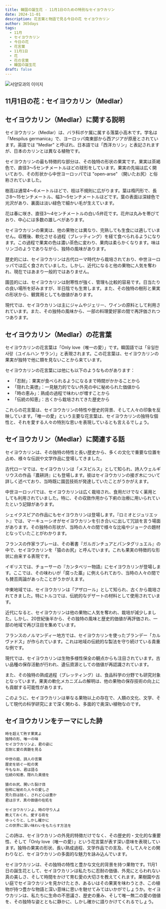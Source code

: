```yaml
---
title: 韓国の誕生花 - 11月1日のための特別なセイヨウカリン
date: 2024-11-01
description: 花言葉と物語で見る今日の花 セイヨウカリン
author: 365days
tags:
  - 11月
  - セイヨウカリン
  - 今日の花
  - 花言葉
  - 11月1日
  - 花
  - 花の言葉
  - 韓国の誕生花
draft: false
---
```



![서양모과의 이미지](https://cdn.pixabay.com/photo/2018/10/02/07/36/medlar-3718103_1280.jpg#center)


## 11月1日の花：セイヨウカリン（Medlar）

## セイヨウカリン（Medlar）に関する説明

セイヨウカリン（Medlar）は、バラ科ボケ属に属する落葉小高木です。学名は「Mespilus germanica」で、ヨーロッパ南東部から西アジアが原産とされています。英語では "Medlar" と呼ばれ、日本語では「西洋カリン」と表記されますが、日本のカリンとは異なる植物です。

セイヨウカリンの最も特徴的な部分は、その独特の形状の果実です。果実は茶褐色で、直径3〜5センチメートルほどの球形をしています。果実の先端は広く開いており、その形状から中世ヨーロッパでは "open-arse" （開いたお尻）と俗称されていました。

樹高は通常4〜6メートルほどで、枝は不規則に広がります。葉は楕円形で、長さ8〜15センチメートル、幅3〜5センチメートルほどです。葉の表面は深緑色で光沢があり、裏面は淡い緑色で細かい毛が生えています。

花は春に咲き、直径3〜4センチメートルの白い5弁花です。花弁は丸みを帯びており、中心には多数の雄しべがあります。

セイヨウカリンの果実は、他の果物とは異なり、完熟しても生食には適していません。収穫後、軟化させる過程（ブレッティング）を経て食べられるようになります。この過程で果実の色は濃い茶色に変わり、果肉は柔らかくなります。味はリンゴのようでありながら、独特の風味があります。

歴史的には、セイヨウカリンは古代ローマ時代から栽培されており、中世ヨーロッパでは広く食されていました。しかし、近代になると他の果物に人気を奪われ、現在ではあまり一般的ではありません。

園芸的には、セイヨウカリンは耐寒性が強く、管理も比較的容易です。日当たりの良い場所を好みますが、半日陰でも生育します。また、その独特の樹形と果実の形状から、観賞用としても価値があります。

現代では、セイヨウカリンは主にジャムやジェリー、ワインの原料として利用されています。また、その独特の風味から、一部の料理愛好家の間で再評価されつつあります。

## セイヨウカリン（Medlar）の花言葉

セイヨウカリンの花言葉は「Only love（唯一の愛）」です。韓国語では「유일한 사랑（ユイルハン サラン）」と表現されます。この花言葉は、セイヨウカリンの果実が独特で他に類を見ないことから来ています。

セイヨウカリンの花言葉には他にも以下のようなものがあります：

- 「忍耐」：果実が食べられるようになるまで時間がかかることから
- 「隠れた美徳」：一見魅力的でない外見の中に秘められた価値から
- 「時の恵み」：熟成の過程で味わいが増すことから
- 「伝統の知恵」：古くから栽培されてきた歴史から

これらの花言葉は、セイヨウカリンの特性や歴史的背景、そして人々の印象を反映しています。「唯一の愛」という主要な花言葉は、セイヨウカリンの独特な個性と、それを愛する人々の特別な思いを表現しているとも言えるでしょう。

## セイヨウカリン（Medlar）に関連する話

セイヨウカリンは、その独特の特性と長い歴史から、多くの文化で重要な位置を占め、様々な伝説や文学作品に登場してきました。

古代ローマでは、セイヨウカリンは「メスピルス」として知られ、詩人ウェルギリウスの作品『農耕詩』にも登場します。彼はセイヨウカリンの接ぎ木について詳しく述べており、当時既に園芸技術が発達していたことがうかがえます。

中世ヨーロッパでは、セイヨウカリンは広く栽培され、食用だけでなく薬用としても利用されていました。特に、その収斂作用から下痢の治療に用いられていたという記録があります。

シェイクスピアの作品にもセイヨウカリンは登場します。『ロミオとジュリエット』では、マーキューシオがセイヨウカリンを引き合いに出して冗談を言う場面があります。その独特の形状が、当時の人々の間で様々な比喩やジョークの題材となっていたことがわかります。

フランスの作家ラブレーは、その著書『ガルガンチュアとパンタグリュエル』の中で、セイヨウカリンを「猿のお尻」と呼んでいます。これも果実の特徴的な形状に由来する表現です。

イギリスでは、チョーサーの『カンタベリー物語』にセイヨウカリンが登場します。ここでは、その味わいが「腐った藁」に例えられており、当時の人々の間でも賛否両論があったことがうかがえます。

中東地域では、セイヨウカリンは「アザロール」として知られ、古くから栽培されてきました。特にトルコでは、伝統的なデザートの材料として使用されています。

近代になると、セイヨウカリンは他の果物に人気を奪われ、栽培が減少しました。しかし、20世紀後半から、その独特の風味と歴史的価値が再評価され、一部の地域で再び注目を集めています。

フランスのノルマンディー地方では、セイヨウカリンを使ったブランデー「カルヴァドス」が作られています。これは地域の伝統的な製法を守り続けている貴重な例です。

現代では、セイヨウカリンは生物多様性保全の観点からも注目されています。古い品種の保存活動が行われ、遺伝資源としての価値が再認識されています。

また、その独特の熟成過程（ブレッティング）は、食品科学の分野でも研究対象となっています。果実の軟化メカニズムの解明は、他の果物の保存技術の向上にも貢献する可能性があります。

このように、セイヨウカリンは単なる果物以上の存在で、人類の文化、文学、そして現代の科学研究にまで深く関わる、多面的で奥深い植物なのです。

## セイヨウカリンをテーマにした詩

```
時を超えて熟す果実よ
独特の形、唯一の味
セイヨウカリンよ、君の姿に
忍耐と愛の真髄を見る

中世の庭、詩人の言葉
歴史を紡ぐ一粒の実
今もなお、君は語る
伝統の知恵、隠れた美徳を

猿のお尻、開いた裂け目
俗称に秘めた人々の愛しさ
見た目は拙く、されど心は豊か
君は示す、真の価値の在処を

セイヨウカリンよ、時の守り人よ
教えておくれ、愛する術を
ゆっくりと、しかし確かに
この世界に深い味わいをもたらす方法を
```

この詩は、セイヨウカリンの外見的特徴だけでなく、その歴史的・文化的な重要性、そして「Only love（唯一の愛）」という花言葉が表す深い意味を表現しています。独特の果実の形状、長い熟成過程、文学作品での言及、そして人々との関わりなど、セイヨウカリンの多面的な魅力を詠み込んでいます。

セイヨウカリンは、その独特の特性と豊かな文化的背景を持つ果物です。11月1日の誕生花として、セイヨウカリンは私たちに忍耐の価値、外見にとらわれない真の美しさ、そして時間をかけて育む愛の大切さを教えてくれます。果樹園や古い庭でセイヨウカリンを見かけたとき、あるいはその果実を味わうとき、この植物が持つ豊かな物語と深い意味に思いを馳せてみてはいかがでしょうか。セイヨウカリンは、私たちに生命の不思議さ、歴史の重み、そして唯一無二の愛の価値を、その独特な姿とともに静かに、しかし確かに語りかけてくれるでしょう。
